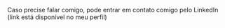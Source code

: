 Caso precise falar comigo, pode entrar em contato comigo pelo LinkedIn (link está disponível no meu perfil)